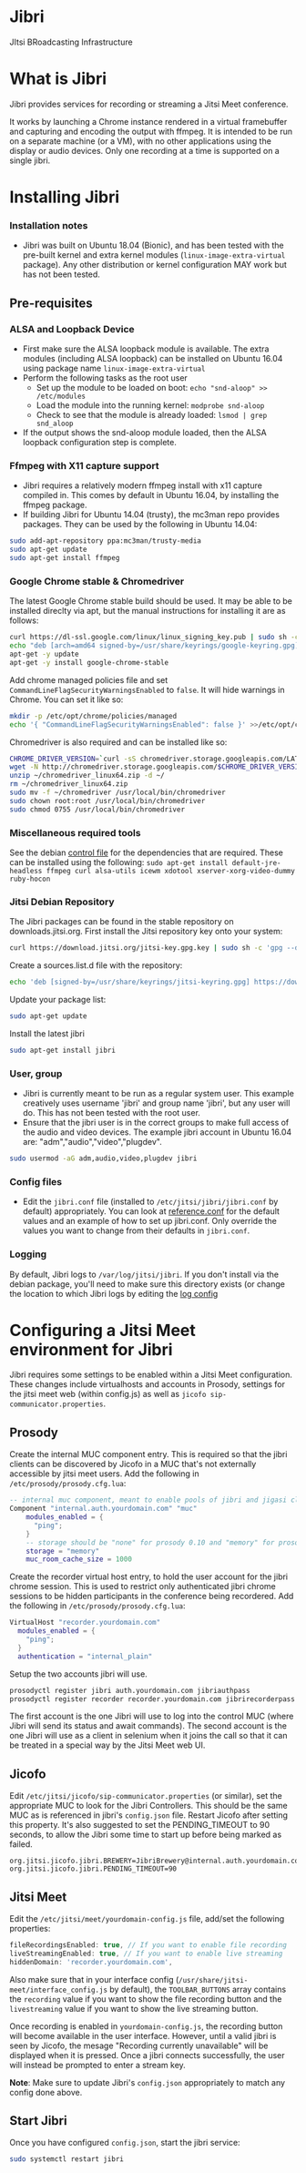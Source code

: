 # Jibri

JItsi BRoadcasting Infrastructure

# What is Jibri

Jibri provides services for recording or streaming a Jitsi Meet conference.

It works by launching a Chrome instance rendered in a virtual framebuffer and capturing and encoding the output with ffmpeg. It is intended to be run on a separate machine (or a VM), with no other applications using the display or audio devices. Only one recording at a time is supported on a single jibri.

# Installing Jibri

### Installation notes
* Jibri was built on Ubuntu 18.04 (Bionic), and has been tested with the pre-built kernel and extra kernel modules (`linux-image-extra-virtual` package). Any other distribution or kernel configuration MAY work but has not been tested.

## Pre-requisites
### ALSA and Loopback Device
* First make sure the ALSA loopback module is available. The extra modules (including ALSA loopback) can be installed on Ubuntu 16.04 using package name `linux-image-extra-virtual`
* Perform the following tasks as the root user
  * Set up the module to be loaded on boot: `echo "snd-aloop" >> /etc/modules`
  * Load the module into the running kernel: `modprobe snd-aloop`
  * Check to see that the module is already loaded: `lsmod | grep snd_aloop`
* If the output shows the snd-aloop module loaded, then the ALSA loopback configuration step is complete.

### Ffmpeg with X11 capture support
* Jibri requires a relatively modern ffmpeg install with x11 capture compiled in. This comes by default in Ubuntu 16.04, by installing the ffmpeg package.
* If building Jibri for Ubuntu 14.04 (trusty), the mc3man repo provides packages. They can be used by the following in Ubuntu 14.04:
```bash
sudo add-apt-repository ppa:mc3man/trusty-media
sudo apt-get update
sudo apt-get install ffmpeg
```

### Google Chrome stable & Chromedriver
The latest Google Chrome stable build should be used. It may be able to be installed direclty via apt, but the manual instructions for installing it are as follows:
```bash
curl https://dl-ssl.google.com/linux/linux_signing_key.pub | sudo sh -c 'gpg --dearmor > /usr/share/keyrings/google-chrome-keyring.gpg'
echo "deb [arch=amd64 signed-by=/usr/share/keyrings/google-keyring.gpg] http://dl.google.com/linux/chrome/deb/ stable main" | sudo tee /etc/apt/sources.list.d/google-chrome.list
apt-get -y update
apt-get -y install google-chrome-stable
```
Add chrome managed policies file and set `CommandLineFlagSecurityWarningsEnabled` to `false`. It will hide warnings in Chrome.
You can set it like so:
```bash
mkdir -p /etc/opt/chrome/policies/managed
echo '{ "CommandLineFlagSecurityWarningsEnabled": false }' >>/etc/opt/chrome/policies/managed/managed_policies.json
```
Chromedriver is also required and can be installed like so:
```bash
CHROME_DRIVER_VERSION=`curl -sS chromedriver.storage.googleapis.com/LATEST_RELEASE`
wget -N http://chromedriver.storage.googleapis.com/$CHROME_DRIVER_VERSION/chromedriver_linux64.zip -P ~/
unzip ~/chromedriver_linux64.zip -d ~/
rm ~/chromedriver_linux64.zip
sudo mv -f ~/chromedriver /usr/local/bin/chromedriver
sudo chown root:root /usr/local/bin/chromedriver
sudo chmod 0755 /usr/local/bin/chromedriver
```

### Miscellaneous required tools
See the debian [control file](debian/control) for the dependencies that are required.
These can be installed using the following:
`sudo apt-get install default-jre-headless ffmpeg curl alsa-utils icewm xdotool xserver-xorg-video-dummy ruby-hocon`

### Jitsi Debian Repository
The Jibri packages can be found in the stable repository on downloads.jitsi.org.
First install the Jitsi repository key onto your system:
```bash
curl https://download.jitsi.org/jitsi-key.gpg.key | sudo sh -c 'gpg --dearmor > /usr/share/keyrings/jitsi-keyring.gpg'
```
Create a sources.list.d file with the repository:
```bash
echo 'deb [signed-by=/usr/share/keyrings/jitsi-keyring.gpg] https://download.jitsi.org stable/' | sudo tee /etc/apt/sources.list.d/jitsi-stable.list > /dev/null
```
Update your package list:
```bash
sudo apt-get update
```
Install the latest jibri
```bash
sudo apt-get install jibri
```


### User, group
* Jibri is currently meant to be run as a regular system user. This example creatively uses username 'jibri' and group name 'jibri', but any user will do. This has not been tested with the root user.
* Ensure that the jibri user is in the correct groups to make full access of the audio and video devices. The example jibri account in Ubuntu 16.04 are: "adm","audio","video","plugdev".
```bash
sudo usermod -aG adm,audio,video,plugdev jibri
```

### Config files
* Edit the `jibri.conf` file (installed to `/etc/jitsi/jibri/jibri.conf` by default) appropriately.  You can look at
[reference.conf](src/main/resources/reference.conf) for the default values and an example of how to set up jibri.conf.  Only
override the values you want to change from their defaults in `jibri.conf`.

### Logging
By default, Jibri logs to `/var/log/jitsi/jibri`.  If you don't install via the debian package, you'll need to make sure this directory exists (or change the location to which Jibri logs by editing the [log config](lib/logging.properties)


# Configuring a Jitsi Meet environment for Jibri

Jibri requires some settings to be enabled within a Jitsi Meet configuration. These changes include virtualhosts and accounts in Prosody, settings for the jitsi meet web (within config.js) as well as `jicofo sip-communicator.properties`.

## Prosody

Create the internal MUC component entry.  This is required so that the jibri clients can be discovered by Jicofo in a MUC that's not externally accessible by jitsi meet users.  Add the following in `/etc/prosody/prosody.cfg.lua`:
```lua
-- internal muc component, meant to enable pools of jibri and jigasi clients
Component "internal.auth.yourdomain.com" "muc"
    modules_enabled = {
      "ping";
    }
    -- storage should be "none" for prosody 0.10 and "memory" for prosody 0.11
    storage = "memory"
    muc_room_cache_size = 1000
```

Create the recorder virtual host entry, to hold the user account for the jibri chrome session.  This is used to restrict only authenticated jibri chrome sessions to be hidden participants in the conference being recordered.  Add the following in `/etc/prosody/prosody.cfg.lua`:
```lua
VirtualHost "recorder.yourdomain.com"
  modules_enabled = {
    "ping";
  }
  authentication = "internal_plain"
```

Setup the two accounts jibri will use.
```bash
prosodyctl register jibri auth.yourdomain.com jibriauthpass
prosodyctl register recorder recorder.yourdomain.com jibrirecorderpass
```
The first account is the one Jibri will use to log into the control MUC (where Jibri will send its status and await commands).  The second account is the one Jibri will use as a client in selenium when it joins the call so that it can be treated in a special way by the Jitsi Meet web UI.

## Jicofo
Edit `/etc/jitsi/jicofo/sip-communicator.properties` (or similar), set the appropriate MUC to look for the Jibri Controllers. This should be the same MUC as is referenced in jibri's `config.json` file. Restart Jicofo after setting this property. It's also suggested to set the PENDING_TIMEOUT to 90 seconds, to allow the Jibri some time to start up before being marked as failed.
```
org.jitsi.jicofo.jibri.BREWERY=JibriBrewery@internal.auth.yourdomain.com
org.jitsi.jicofo.jibri.PENDING_TIMEOUT=90
```

## Jitsi Meet
Edit the `/etc/jitsi/meet/yourdomain-config.js` file, add/set the following properties:
```javascript
fileRecordingsEnabled: true, // If you want to enable file recording
liveStreamingEnabled: true, // If you want to enable live streaming
hiddenDomain: 'recorder.yourdomain.com',
```
Also make sure that in your interface config (`/usr/share/jitsi-meet/interface_config.js` by default), the `TOOLBAR_BUTTONS` array contains the `recording` value if you want to show the file recording button and the `livestreaming` value if you want to show the live streaming button.

Once recording is enabled in `yourdomain-config.js`, the recording button will become available in the user interface. However, until a valid jibri is seen by Jicofo, the mesage "Recording currently unavailable" will be displayed when it is pressed. Once a jibri connects successfully, the user will instead be prompted to enter a stream key.

**Note**: Make sure to update Jibri's `config.json` appropriately to match any config done above.

## Start Jibri
Once you have configured `config.json`, start the jibri service:
```bash
sudo systemctl restart jibri
```
